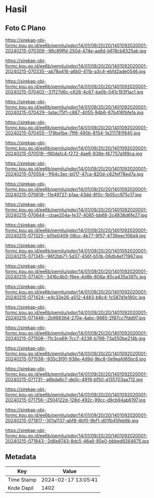 # Hasil

## Foto C Plano

https://sirekap-obj-formc.kpu.go.id/ee6b/pemilu/pdpr/14/01/09/20/20/1401092020001-20240215-070309--98c89ffd-250d-474e-aa9d-b618cb8325ab.jpg

https://sirekap-obj-formc.kpu.go.id/ee6b/pemilu/pdpr/14/01/09/20/20/1401092020001-20240215-070335--ab78a416-a6b0-411b-a3c4-ebfd2ade0546.jpg

https://sirekap-obj-formc.kpu.go.id/ee6b/pemilu/pdpr/14/01/09/20/20/1401092020001-20240215-070402--37f27d6c-c626-4c67-ba0b-041c193f1ac1.jpg

https://sirekap-obj-formc.kpu.go.id/ee6b/pemilu/pdpr/14/01/09/20/20/1401092020001-20240215-070429--bdac75f1-c887-4055-94b6-67b416fbfefa.jpg

https://sirekap-obj-formc.kpu.go.id/ee6b/pemilu/pdpr/14/01/09/20/20/1401092020001-20240215-070455--179be1be-7ff6-490b-8154-1e211781f840.jpg

https://sirekap-obj-formc.kpu.go.id/ee6b/pemilu/pdpr/14/01/09/20/20/1401092020001-20240215-070519--f80da1c4-f272-4ae6-838e-f47757a189ca.jpg

https://sirekap-obj-formc.kpu.go.id/ee6b/pemilu/pdpr/14/01/09/20/20/1401092020001-20240215-070554--1f64c3ec-b017-47ca-820d-c62fef78ed7a.jpg

https://sirekap-obj-formc.kpu.go.id/ee6b/pemilu/pdpr/14/01/09/20/20/1401092020001-20240215-070619--11e49727-b1aa-43dd-8f0c-1b05cc975c17.jpg

https://sirekap-obj-formc.kpu.go.id/ee6b/pemilu/pdpr/14/01/09/20/20/1401092020001-20240215-070644--cbae204a-fe37-4085-bb68-2c4838d6fe27.jpg

https://sirekap-obj-formc.kpu.go.id/ee6b/pemilu/pdpr/14/01/09/20/20/1401092020001-20240215-071325--bf0e0409-08cc-4b77-9f57-4736eec106d4.jpg

https://sirekap-obj-formc.kpu.go.id/ee6b/pemilu/pdpr/14/01/09/20/20/1401092020001-20240215-071345--96f2bb71-5d37-456f-b51b-06db4ef71967.jpg

https://sirekap-obj-formc.kpu.go.id/ee6b/pemilu/pdpr/14/01/09/20/20/1401092020001-20240215-071401--3416c4b0-f9ee-4d8b-808a-85ca435a397c.jpg

https://sirekap-obj-formc.kpu.go.id/ee6b/pemilu/pdpr/14/01/09/20/20/1401092020001-20240215-071424--e4c33e26-a512-4483-b8c4-1c587d1e180c.jpg

https://sirekap-obj-formc.kpu.go.id/ee6b/pemilu/pdpr/14/01/09/20/20/1401092020001-20240215-071446--2b968364-270e-4abc-9885-2f87cc7fdd97.jpg

https://sirekap-obj-formc.kpu.go.id/ee6b/pemilu/pdpr/14/01/09/20/20/1401092020001-20240215-071508--7fc3ce69-7cc7-4238-b766-73a550be214b.jpg

https://sirekap-obj-formc.kpu.go.id/ee6b/pemilu/pdpr/14/01/09/20/20/1401092020001-20240215-071538--935c3f91-938e-4d9d-9bc8-0e9eafd65bc6.jpg

https://sirekap-obj-formc.kpu.go.id/ee6b/pemilu/pdpr/14/01/09/20/20/1401092020001-20240215-071731--a6bda6c7-de0c-4919-bf50-a135703aa712.jpg

https://sirekap-obj-formc.kpu.go.id/ee6b/pemilu/pdpr/14/01/09/20/20/1401092020001-20240215-071756--2504122d-128d-492c-99cc-d9cb94ab6197.jpg

https://sirekap-obj-formc.kpu.go.id/ee6b/pemilu/pdpr/14/01/09/20/20/1401092020001-20240215-071817--301a1137-abf8-4bf0-9bf1-d01fb45feb6b.jpg

https://sirekap-obj-formc.kpu.go.id/ee6b/pemilu/pdpr/14/01/09/20/20/1401092020001-20240215-071843--2d8e8743-8dc5-46a6-85e0-bbbed9264675.jpg


## Metadata

| Key        | Value               |
| ---------- | ------------------- |
| Time Stamp | 2024-02-17 13:05:41 |
| Kode Dapil | 1402                |



